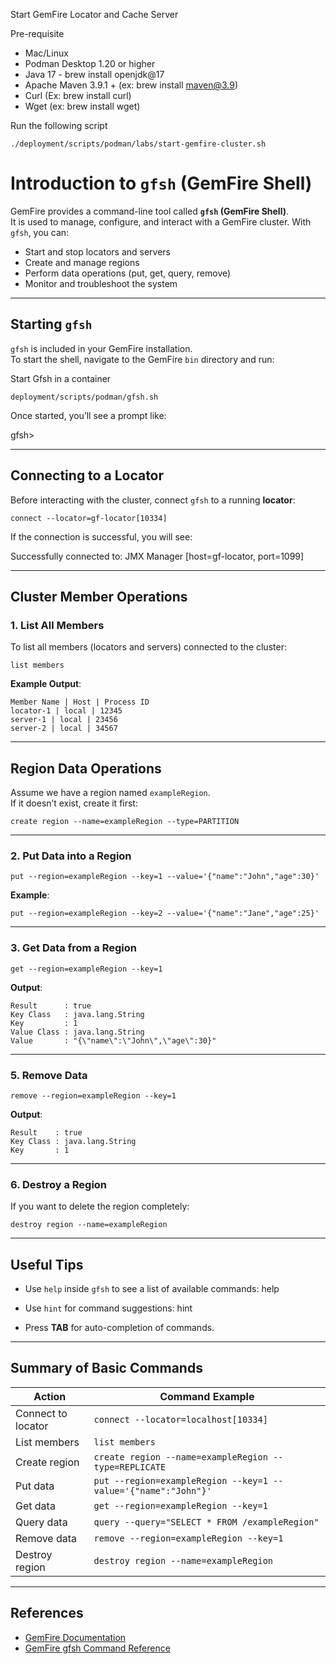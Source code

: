

Start GemFire Locator and Cache Server

Pre-requisite

- Mac/Linux 
- Podman Desktop 1.20 or higher 
- Java 17 - brew install openjdk@17 
- Apache Maven 3.9.1 + (ex: brew install maven@3.9)
- Curl (Ex: brew install curl)
- Wget (ex: brew install wget)

Run the following script

```shell
./deployment/scripts/podman/labs/start-gemfire-cluster.sh
```


# Introduction to `gfsh` (GemFire Shell)

GemFire provides a command-line tool called **`gfsh` (GemFire Shell)**.  
It is used to manage, configure, and interact with a GemFire cluster. With `gfsh`, you can:

- Start and stop locators and servers
- Create and manage regions
- Perform data operations (put, get, query, remove)
- Monitor and troubleshoot the system

---

## **Starting `gfsh`**

`gfsh` is included in your GemFire installation.  
To start the shell, navigate to the GemFire `bin` directory and run:

Start Gfsh in a container

```shell
deployment/scripts/podman/gfsh.sh
```

Once started, you’ll see a prompt like:

gfsh>


---

## **Connecting to a Locator**

Before interacting with the cluster, connect `gfsh` to a running **locator**:

```gfsh
connect --locator=gf-locator[10334]
```

If the connection is successful, you will see:

Successfully connected to: JMX Manager [host=gf-locator, port=1099]



---

## **Cluster Member Operations**

### **1. List All Members**

To list all members (locators and servers) connected to the cluster:

```gfsh
list members
```


**Example Output**:

```shell
Member Name | Host | Process ID
locator-1 | local | 12345
server-1 | local | 23456
server-2 | local | 34567
```



---

## **Region Data Operations**

Assume we have a region named `exampleRegion`.  
If it doesn’t exist, create it first:

```gfsh
create region --name=exampleRegion --type=PARTITION
```

---

### **2. Put Data into a Region**

```gfsh
put --region=exampleRegion --key=1 --value='{"name":"John","age":30}'
```

**Example**:

```gfsh
put --region=exampleRegion --key=2 --value='{"name":"Jane","age":25}'
```



---

### **3. Get Data from a Region**

```shell
get --region=exampleRegion --key=1
```



**Output**:

```shell
Result      : true
Key Class   : java.lang.String
Key         : 1
Value Class : java.lang.String
Value       : "{\"name\":\"John\",\"age\":30}"
```

---


### **5. Remove Data**


```shell
remove --region=exampleRegion --key=1
```


**Output**:

```
Result    : true
Key Class : java.lang.String
Key       : 1
```


---

### **6. Destroy a Region**

If you want to delete the region completely:

```gfsh
destroy region --name=exampleRegion
```



---

## **Useful Tips**

- Use `help` inside `gfsh` to see a list of available commands:
  help


- Use `hint` for command suggestions:
  hint


- Press **TAB** for auto-completion of commands.

---

## **Summary of Basic Commands**

| Action                | Command Example                                                |
|----------------------|----------------------------------------------------------------|
| Connect to locator   | `connect --locator=localhost[10334]`                           |
| List members         | `list members`                                                |
| Create region        | `create region --name=exampleRegion --type=REPLICATE`          |
| Put data             | `put --region=exampleRegion --key=1 --value='{"name":"John"}'` |
| Get data             | `get --region=exampleRegion --key=1`                           |
| Query data           | `query --query="SELECT * FROM /exampleRegion"`                 |
| Remove data          | `remove --region=exampleRegion --key=1`                        |
| Destroy region       | `destroy region --name=exampleRegion`                          |

---

## **References**

- [GemFire Documentation](gemfire.dev)
- [GemFire gfsh Command Reference](https://techdocs.broadcom.com/us/en/vmware-tanzu/data-solutions/tanzu-gemfire/10-1/gf/tools_modules-gfsh-quick_ref_commands_by_area.html)